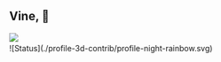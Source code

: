 ## Vine, 👋


<a href="https://skillicons.dev"   >
  <img src="https://skillicons.dev/icons?i=vscode,javascript,typescript,css,html,react,next,tailwind,nodejs,nest,github,postgres" />
</a>
  <br />
![Status](./profile-3d-contrib/profile-night-rainbow.svg) 

<!--
**vinevictor/vinevictor** is a ✨ _special_ ✨ repository because its `README.md` (this file) appears on your GitHub profile.

Here are some ideas to get you started:

- 🔭 I’m currently working on ...
- 🌱 I’m currently learning ...
- 👯 I’m looking to collaborate on ...
- 🤔 I’m looking for help with ...
- 💬 Ask me about ...
- 📫 How to reach me: ...
- 😄 Pronouns: ...
- ⚡ Fun fact: ...
-->
